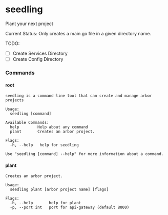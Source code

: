# seedling
Plant your next project

Current Status: Only creates a main.go file in a given directory name. 

TODO: 

- [ ] Create Services Directory
- [ ] Create Config Directory

### Commands

#### root

```
seedling is a command line tool that can create and manage arbor projects

Usage:
  seedling [command]

Available Commands:
  help        Help about any command
  plant       Creates an arbor project.

Flags:
  -h, --help   help for seedling

Use "seedling [command] --help" for more information about a command.
```

#### plant

```
Creates an arbor project.

Usage:
  seedling plant [arbor project name] [flags]

Flags:
  -h, --help       help for plant
  -p, --port int   port for api-gateway (default 8000)
```

